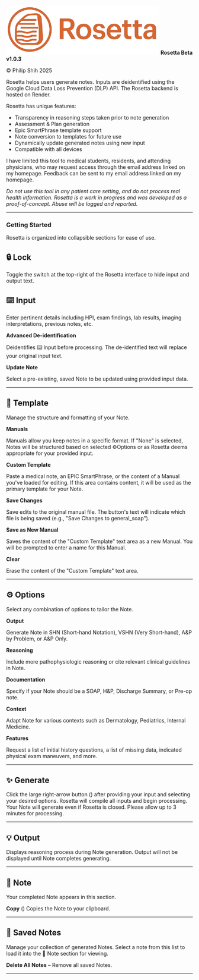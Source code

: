 ![Rosetta Logo](assets/img/rosetta_logo.png)
**Rosetta Beta v1.0.3**

© Philip Shih 2025

Rosetta helps users generate notes. Inputs are deidentified using the Google Cloud Data Loss Prevention (DLP) API. The Rosetta backend is hosted on Render.

Rosetta has unique features:
- Transparency in reasoning steps taken prior to note generation  
- Assessment & Plan generation
- Epic SmartPhrase template support
- Note conversion to templates for future use
- Dynamically update generated notes using new input
- Compatible with all devices

I have limited this tool to medical students, residents, and attending physicians, who may request access through the email address linked on my homepage. Feedback can be sent to my email address linked on my homepage.

*Do not use this tool in any patient care setting, and do not process real health information. Rosetta is a work in progress and was developed as a proof-of-concept. Abuse will be logged and reported.*

---

### **Getting Started**
Rosetta is organized into collapsible sections for ease of use.

## 🔒 Lock
Toggle the switch at the top-right of the Rosetta interface to hide input and output text.

## ⌨️ Input
Enter pertinent details including HPI, exam findings, lab results, imaging interpretations, previous notes, etc.

**Advanced De-identification** <i class="fas fa-cogs"></i>

Deidentifies ⌨️ Input before processing. The de-identified text will replace your original input text.

**Update Note** 

Select a pre-existing, saved Note to be updated using provided input data.

---

## 📄 Template
Manage the structure and formatting of your Note. 

**Manuals** 

Manuals allow you keep notes in a specific format. If "None" is selected, Notes will be structured based on selected ⚙️Options or as Rosetta deems appropriate for your provided input.

**Custom Template** 

Paste a medical note, an EPIC SmartPhrase, or the content of a Manual you've loaded for editing. If this area contains content, it will be used as the primary template for your Note.

**Save Changes** 

Save edits to the original manual file. The button's text will indicate which file is being saved (e.g., "Save Changes to general_soap").

**Save as New Manual** 

Saves the content of the "Custom Template" text area as a new Manual. You will be prompted to enter a name for this Manual.

**Clear** 

Erase the content of the "Custom Template" text area. 

---

## ⚙️ Options
Select any combination of options to tailor the Note.

**Output** 

Generate Note in SHN (Short-hand Notation), VSHN (Very Short-hand), A&P by Problem, or A&P Only.

**Reasoning** 

Include more pathophysiologic reasoning or cite relevant clinical guidelines in Note.

**Documentation** 

Specify if your Note should be a SOAP, H&P, Discharge Summary, or Pre-op note.

**Context** 

Adapt Note for various contexts such as Dermatology, Pediatrics, Internal Medicine.

**Features** 

Request a list of initial history questions, a list of missing data, indicated physical exam maneuvers, and more.

---

## ✨ Generate
Click the large right-arrow button (<i class="fas fa-angle-right"></i>) after providing your input and selecting your desired options. Rosetta will compile all inputs and begin processing. Your Note will generate even if Rosetta is closed. Please allow up to 3 minutes for processing.

---

## 💡 Output
Displays reasoning process during Note generation. Output will not be displayed until Note completes generating.

---

## 📝 Note
Your completed Note appears in this section.

**Copy** (<i class="fas fa-copy"></i>) 
Copies the Note to your clipboard.

---

## 💾 Saved Notes
Manage your collection of generated Notes. Select a note from this list to load it into the 📝 Note section for viewing.

**Delete All Notes** – Remove all saved Notes.

---
